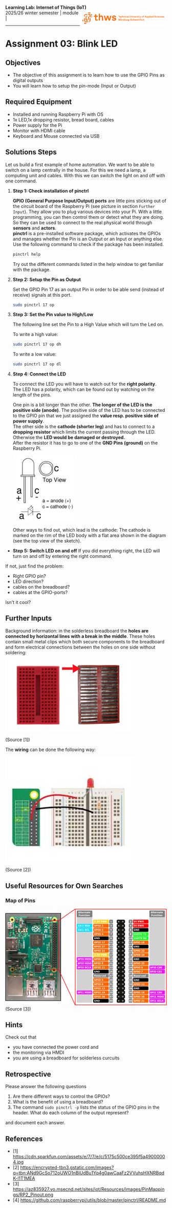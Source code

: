 <!--- Learning Lab "Digital Technologies"
Author: Lars Brehm 			Date: 2017 Oct 01 
Changes by:
Lars Brehm 		- 2017 Oct 01 - Header updated 
Lars Brehm		- 2018 Oct 16 - Updated to Raspbian "STRETCH" and header updated
Lars Brehm		- 2019 Sep 11 - general update to Raspberry Pi4 & Raspbian Buster and text adjustments Holger Günzel	- 2019 Oct 19 - based on 1007; minimal adaptions 
Holger Günzel - 2020 Oct 03 - logo and minor changes-
Sonja Hofauer  - 2020 Sept 02 - adapted for FHWS

Similar to `1007_T01_DTE_EN_Blink_LED.md`
-->

**Learning Lab: Internet of Things (IoT)**  <img style="float:right" src="../8000_Global_Files/THWS.png" height="50">  
2025/26 winter semester | module |  
***
# Assignment 03: Blink LED

## Objectives
- The objective of this assignment is to learn how to use the GPIO Pins as digital outputs
- You will learn how to setup the pin-mode (Input or Output)

## Required Equipment
- Installed and running Raspberry Pi with OS
- 1x LED,1x dropping resistor, bread board, cables  
- Power supply for the Pi 
- Monitor with HDMI cable
- Keyboard and Mouse connected via USB 


## Solutions Steps

Let us build a first example of home automation. We want to be able to switch on a lamp centrally in the house. For this we need a lamp, a computing unit and cables. With this we can switch the light on and off with one command.



1. **Step 1: Check installation of pinctrl**   

   **GPIO (General Purpose Input/Output) ports** are little pins sticking out of the circuit board of the Raspberry Pi (see picture in section `Further Input`). They allow you to plug various devices into your Pi. With a little programming, you can then control them or detect what they are doing. So they can be used to connect to the real physical world through **sensors** and **actors**.  
   **pinctrl** is a pre-installed software package, which activates the GPIOs and manages whether the Pin is an Output or an Input or anything else.
   Use the following command to check if the package has been installed.
   ```bash
   pinctrl help
   ```
   Try out the different commands listed in the help window to get familiar with the package.
  

   

2. **Step 2: Setup the Pin as Output**

   Set the GPIO Pin 17 as an output Pin in order to be able send (instead of receive) signals at this port. 

   ```bash
   sudo pinctrl 17 op
   ```

3. **Step 3: Set the Pin value to High/Low**

   The following line set the Pin to a High Value which will turn the Led on.

   To write a high value:

   ```bash
   sudo pinctrl 17 op dh
   ```

   To write a low value:

   ```bash
   sudo pinctrl 17 op dl
   ```

4. **Step 4: Connect the LED**

   To connect the LED you will have to watch out for the **right polarity**.  
   The LED has a polarity, which can be found out by watching on the length of the pins. 

   One pin is a bit longer than the other. **The longer of the LED is the positive side (anode)**. The positive side of the LED has to be connected to the GPIO pin that we just assigned the **value resp. positive side of power supply**.   
   The other side is the **cathode (shorter leg)** and has to connect to a **dropping resistor** which limits the current passing through the LED. Otherwise the **LED would be damaged or destroyed.**  
   After the resistor it has to go to one of the **GND Pins (ground)** on the Raspberry Pi.  

   <img style="left" src="../9000_Specific_Files/1007_LED_Sketch.JPG" width=200>

   Other ways to find out, which lead is the cathode: The cathode is marked on the rim of the LED body with a flat area shown in the diagram (see the top view of the sketch).  

- **Step 5: Switch LED on and off**  If you did everything right, the LED will turn on and off by entering the right command.
  

If not, just find the problem: 

  - Right GPIO pin?
  - LED direction?
  - cables on the breadboard?
  - cables at the GPIO-ports?

  

  <!--TeachingNote: 
  use `gpio -g write 17 1`
  GPIO17 is pin #11 in the overview below!
  -->

  Isn't it cool?

## Further Inputs

Background information: in the solderless breadboard the **holes are connected by horizontal lines with a break in the middle**. These holes contain small metal clips which both secure components to the breadboard and form electrical connections between the holes on one side without soldering:  

<img src="../9000_Specific_Files/1007_Breadboard_Inside.jpg" width=400>  

(Source [1])  


The **wiring** can be done the following way:  

<img src="../9000_Specific_Files/1007_Wiring_Breadboard.jpg" width=400>  

(Source [2]) 


## Useful Resources for Own Searches
### Map of Pins 

![Pin Map](../9000_Specific_Files/1007_RP2_Pinout.png)
(Source [3])


## Hints

Check out that

- you have connected the power cord and
- the monitoring via HMDI
- you are using a breadboard for solderless curcuits 

## Retrospective

Please answer the following questions

1. Are there different ways to control the GPIOs?
2. What is the benefit of using a breadboard?
3. The command `sudo pinctrl -p` lists the status of the    GPIO pins in the header. What do each column of the output represent?

and document each answer.

## References

- [1] <https://cdn.sparkfun.com/assets/e/7/7/e/c/5175c500ce395f5a49000004.jpg>
- [2] <https://encrypted-tbn3.gstatic.com/images?q=tbn:ANd9GcSo712oUWO1nBiUdBu1Yq4g0awCaaFz2VVuhsHXNRBqdK-l1T1MEA>
- [3] <https://az835927.vo.msecnd.net/sites/iot/Resources/images/PinMappings/RP2_Pinout.png>
- [4] <https://github.com/raspberrypi/utils/blob/master/pinctrl/README.md>

